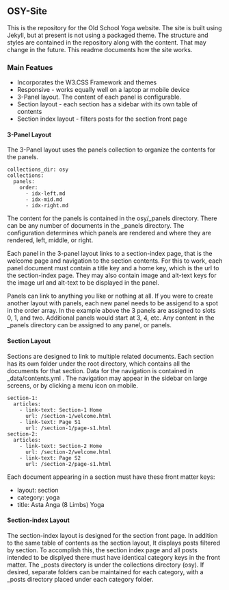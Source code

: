## OSY-Site

This is the repository for the Old School Yoga website. The site is built using Jekyll, but at present is not using a packaged theme. The structure and styles are contained in the repository along with the content. That may change in the future. This readme documents how the site works.

### Main Featues

- Incorporates the W3.CSS Framework and themes
- Responsive - works equally well on a laptop ar mobile device
- 3-Panel layout. The content of each panel is configurable.
- Section layout - each section has a sidebar with its own table of contents
- Section index layout - filters posts for the section front page

#### 3-Panel Layout

The 3-Panel layout uses the panels collection to organize the contents for the panels.
```
collections_dir: osy
collections:
  panels:
    order:
      - idx-left.md
      - idx-mid.md
      - idx-right.md
```
The content for the panels is contained in the osy/_panels directory. There can be any number of documents in the _panels directory. The configuration determines which panels are rendered and where they are rendered, left, middle, or right.

Each panel in the 3-panel layout links to a section-index page, that is the welcome page and navigation to the section contents. For this to work, each panel document must contain a title key and a home key, which is the url to the section-index page. They may also contain image and alt-text keys for the image url and alt-text to be displayed in the panel. 

Panels can link to anything you like or nothing at all. If you were to create another layout with panels, each new panel needs to be assigend to a spot in the order array. In the example above the 3 panels are assigned to slots 0, 1, and two. Additional panels would start at 3, 4, etc. Any content  in the _panels directory can be assigned to any panel, or panels. 

#### Section Layout

Sections are designed to link to multiple related documents. Each section has its own folder under the root directory, which contains all the documents for that section. Data for the navigation is contained in _data/contents.yml . The navigation may appear in the sidebar on large screens, or by clicking a menu icon on mobile.
```
section-1:
  articles:
    - link-text: Section-1 Home
      url: /section-1/welcome.html
    - link-text: Page S1
      url: /section-1/page-s1.html
section-2:
  articles:
    - link-text: Section-2 Home
      url: /section-2/welcome.html
    - link-text: Page S2
      url: /section-2/page-s1.html
```
Each document appearing in a section must have these front matter keys:
- layout: section
- category: yoga
- title: Asta Anga (8 Limbs) Yoga

#### Section-index Layout

The section-index layout is designed for the section front page. In addition to the same table of contents as the section layout, It displays posts filtered by section. To accomplish this, the section index page and all posts intended to be displyed there must have identical category keys in the front matter. The _posts directory is under the collections directory (osy). If desired, separate folders can be maintained for each category, with a _posts directory placed under each category folder.